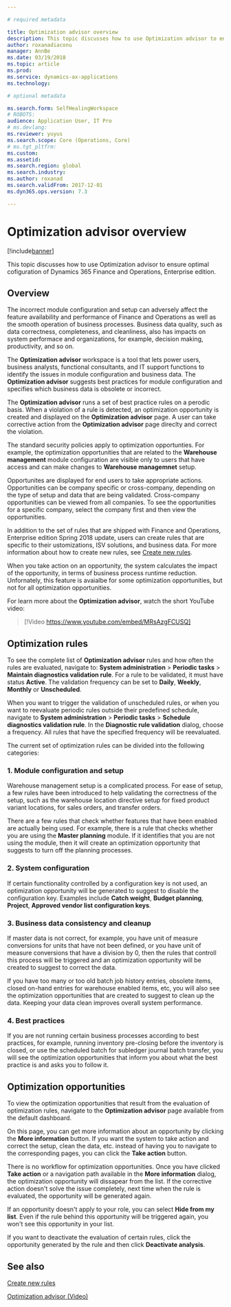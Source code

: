 ```yaml
---

# required metadata

title: Optimization advisor overview
description: This topic discusses how to use Optimization advisor to ensure optimal cofiguration of Dynamics 365 Finance and Operations, Enterprise edition. 
author: roxanadiaconu
manager: AnnBe
ms.date: 03/19/2018
ms.topic: article
ms.prod: 
ms.service: dynamics-ax-applications
ms.technology: 

# optional metadata

ms.search.form: SelfHealingWorkspace
# ROBOTS: 
audience: Application User, IT Pro
# ms.devlang: 
ms.reviewer: yuyus
ms.search.scope: Core (Operations, Core)
# ms.tgt_pltfrm: 
ms.custom: 
ms.assetid: 
ms.search.region: global
ms.search.industry: 
ms.author: roxanad
ms.search.validFrom: 2017-12-01
ms.dyn365.ops.version: 7.3 

---
```


# Optimization advisor overview

[!include[banner](../includes/banner.md)]

This topic discusses how to use Optimization advisor to ensure optimal cofiguration of Dynamics 365 Finance and Operations, Enterprise edition. 

## Overview

The incorrect module configuration and setup can adversely affect the feature availability and performance of Finance and Operations as well as the smooth operation of business processes. Business data quality, such as data correctness, completeness, and cleanliness, also has impacts on system performace and organizations, for example, decision making, productivity, and so on.    

The **Optimization advisor** workspace is a tool that lets power users, business analysts, functional consultants, and IT support functions to identify the issues in module configuration and business data. The **Optimization advisor** suggests best practices for module configuration and specifies which business data is obsolete or incorrect.

The **Optimization advisor** runs a set of best practice rules on a perodic basis. When a violation of a rule is detected, an optimization opportunity is created and displayed on the **Optimization advisor** page. A user can take corrective action from the **Optimization advisor** page direclty and correct the violation.

The standard security policies apply to optimization opportunties. For example, the optimization opportunities that are related to the **Warehouse management** module configuration are visible only to users that have access and can make changes to **Warehouse managemnet** setup.

Opportunites are displayed for end users to take appropriate actions. Opportunities can be company specific or cross-company, depending on the type of setup and data that are being validated. Cross-company opportunities can be viewed from all companies. To see the opportunities for a specific company, select the company first and then view the opportunities.  

In addition to the set of rules that are shipped with Finance and Operations, Enterprise edition Spring 2018 update, users can create rules that are specific to their ustomizations, ISV solutions, and business data. For more information about how to create new rules, see [Create new rules](./optimization-advisor.md).

When you take action on an opportunity, the system calculates the impact of the opportunity, in terms of business process runtime reduction. Unfornately, this feature is avaialbe for some optimization opportunities, but not for all optimization opportunities.

For learn more about the **Optimization advisor**, watch the short YouTube video:

> [!Video https://www.youtube.com/embed/MRsAzgFCUSQ]

## Optimization rules

To see the complete list of **Optimization advisor** rules and how often the rules are evaluated, navigate to: **System administration** > **Periodic tasks** > **Maintain diagnostics validation rule**. For a rule to be validated, it must have status **Active**. The validation frequency can be set to **Daily**, **Weekly**, **Monthly** or **Unscheduled**.

When you want to trigger the validation of unscheduled rules, or when you want to reevaluate periodic rules outside their predefined schedule, navigate to **System administration** > **Periodic tasks** > **Schedule diagnostics validation rule**. In the **Diagnostic rule validation** dialog, choose a frequency. All rules that have the specified frequency will be reevaluated.

The current set of optimization rules can be divided into the following categories:

### 1. Module configuration and setup

Warehouse management setup is a complicated process. For ease of setup, a few rules have been introduced to help validating the correctness of the setup, such as the warehouse location directive setup for fixed product variant locations, for sales orders, and transfer orders.

There are a few rules that check whether features that have been enabled are actually being used. For example, there is a rule that checks whether you are using the **Master planning** module. If it identifies that you are not using the module, then it will create an optimization opportunity that suggests to turn off the planning processes.  

### 2. System configuration

If certain functionality controlled by a configuration key is not used, an optimization opportunity will be generated to suggest to disable the configuration key. Examples include **Catch weight**, **Budget planning**, **Project**, **Approved vendor list configuration keys**.

### 3. Business data consistency and cleanup

If master data is not correct, for example, you have unit of measure conversions for units that have not been defined, or you have unit of measure conversions that have a division by 0, then the rules that controll this process will be triggered and an optimization opportunity will be created to suggest to correct the data. 

If you have too many or too old batch job history entries, obsolete items, closed on-hand entries for warehouse enabled items, etc, you will also see the optimization opportunities that are created to suggest to clean up the data. Keeping your data clean improves overall system performance.

### 4. Best practices

If you are not running certain business processes according to best practices, for example, running inventory pre-closing before the inventory is closed, or use the scheduled batch for subledger journal batch transfer, you will see the optimization opportunities that inform you about what the best practice is and asks you to follow it.

## Optimization opportunities

To view the optimization opportunities that result from the evaluation of optimization rules, navigate to the **Optimization advisor** page available from the default dashboard.

On this page, you can get more information about an opportunity by clicking the **More information** button. If you want the system to take action and correct the setup, clean the data, etc. instead of having you to navigate to the corresponding pages, you can click the **Take action** button. 

There is no workflow for optimization opportunities. Once you have clicked **Take action** or a navigation path available in the **More information** dialog, the optimization opportunity will dissapear from the list. If the corrective action doesn't solve the issue completely, next time when the rule is evaluated, the opportunity will be generated again.

If an opportunity doesn't apply to your role, you can select **Hide from my list**. Even if the rule behind this opportunity will be triggered again, you won't see this opportunity in your list.

If you want to deactivate the evaluation of certain rules, click the opportunity generated by the rule and then click **Deactivate analysis**.

## See also 

[Create new rules](./optimization-advisor.md)

[Optimization advisor (Video)](https://www.youtube.com/watch?v=MRsAzgFCUSQ&t=4s)


